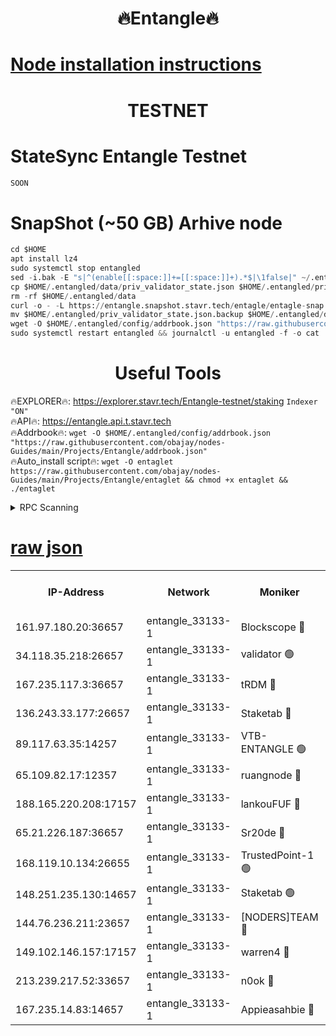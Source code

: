 <h1 align="center"> 🔥Entangle🔥</h1>

[Node installation instructions](https://github.com/obajay/nodes-Guides/tree/main/Projects/Entangle)
=

<h1 align="center"> TESTNET</h1>

# StateSync Entangle Testnet
```python
SOON
```
# SnapShot (~50 GB) Arhive node
```python
cd $HOME
apt install lz4
sudo systemctl stop entangled
sed -i.bak -E "s|^(enable[[:space:]]+=[[:space:]]+).*$|\1false|" ~/.entangled/config/config.toml
cp $HOME/.entangled/data/priv_validator_state.json $HOME/.entangled/priv_validator_state.json.backup
rm -rf $HOME/.entangled/data
curl -o - -L https://entangle.snapshot.stavr.tech/entagle/entagle-snap.tar.lz4 | lz4 -c -d - | tar -x -C $HOME/.entangled --strip-components 2
mv $HOME/.entangled/priv_validator_state.json.backup $HOME/.entangled/data/priv_validator_state.json
wget -O $HOME/.entangled/config/addrbook.json "https://raw.githubusercontent.com/obajay/nodes-Guides/main/Projects/Entangle/addrbook.json"
sudo systemctl restart entangled && journalctl -u entangled -f -o cat
```
 <h1 align="center"> Useful Tools</h1>
 
🔥EXPLORER🔥: https://explorer.stavr.tech/Entangle-testnet/staking        `Indexer "ON"` \
🔥API🔥:      https://entangle.api.t.stavr.tech \
🔥Addrbook🔥: ```wget -O $HOME/.entangled/config/addrbook.json "https://raw.githubusercontent.com/obajay/nodes-Guides/main/Projects/Entangle/addrbook.json"``` \
🔥Auto_install script🔥:  `wget -O entaglet https://raw.githubusercontent.com/obajay/nodes-Guides/main/Projects/Entangle/entaglet && chmod +x entaglet && ./entaglet`


<details>
<summary>RPC Scanning</summary>

<h2 align="center"> We scan nodes in real time every 4 hours. And we provide the final result of RPC endpoints.
We cannot influence the operation of these nodes in any way. </h2>


```python
If Voting Power is higher than 0 --> then the Node is a validator of the network and may be subject to attack and be a potential threat to the chain.
```
```python
We marked such validators with a red symbol
```

</details>

[raw json](https://rpc-check.entangt.stavr.tech/entangt/rpc-entangt-result.json)
=


<table><tr><th>IP-Address</th><th>Network</th><th>Moniker</th><th>Latest Block Height</th><th>Earliest Block Height</th><th>Catching Up</th><th>Tx Index</th><th>Voting Power</th><th>Scan Time</th></tr><tr><td>161.97.180.20:36657</td><td>entangle_33133-1</td><td>Blockscope 🔴</td><td>2466429</td><td>1</td><td>False</td><td>off</td><td>308876053135374</td><td>2024-03-03T18:54:52.311372316UTC</td></tr><tr><td>34.118.35.218:26657</td><td>entangle_33133-1</td><td>validator 🟢</td><td>2466433</td><td>1</td><td>False</td><td>on</td><td>0</td><td>2024-03-03T18:55:15.208120637UTC</td></tr><tr><td>167.235.117.3:36657</td><td>entangle_33133-1</td><td>tRDM 🔴</td><td>2466433</td><td>1</td><td>False</td><td>on</td><td>213336412918221</td><td>2024-03-03T18:55:15.526809336UTC</td></tr><tr><td>136.243.33.177:26657</td><td>entangle_33133-1</td><td>Staketab 🔴</td><td>2466430</td><td>660001</td><td>False</td><td>on</td><td>179470093269218</td><td>2024-03-03T18:55:06.278146169UTC</td></tr><tr><td>89.117.63.35:14257</td><td>entangle_33133-1</td><td>VTB-ENTANGLE 🟢</td><td>2466430</td><td>1162001</td><td>False</td><td>off</td><td>0</td><td>2024-03-03T18:55:03.478639109UTC</td></tr><tr><td>65.109.82.17:12357</td><td>entangle_33133-1</td><td>ruangnode 🔴</td><td>2466429</td><td>1312001</td><td>False</td><td>off</td><td>552440285267940</td><td>2024-03-03T18:54:52.655425492UTC</td></tr><tr><td>188.165.220.208:17157</td><td>entangle_33133-1</td><td>lankouFUF 🔴</td><td>2466429</td><td>1910001</td><td>False</td><td>off</td><td>330011347089380</td><td>2024-03-03T18:54:57.037483106UTC</td></tr><tr><td>65.21.226.187:36657</td><td>entangle_33133-1</td><td>Sr20de 🔴</td><td>2466429</td><td>2049001</td><td>False</td><td>off</td><td>29182130903389</td><td>2024-03-03T18:54:52.037100682UTC</td></tr><tr><td>168.119.10.134:26655</td><td>entangle_33133-1</td><td>TrustedPoint-1 🟢</td><td>2466433</td><td>2268001</td><td>False</td><td>off</td><td>0</td><td>2024-03-03T18:55:15.765014144UTC</td></tr><tr><td>148.251.235.130:14657</td><td>entangle_33133-1</td><td>Staketab 🟢</td><td>2466429</td><td>2272001</td><td>False</td><td>on</td><td>0</td><td>2024-03-03T18:54:51.725819377UTC</td></tr><tr><td>144.76.236.211:23657</td><td>entangle_33133-1</td><td>[NODERS]TEAM 🔴</td><td>2466430</td><td>2304001</td><td>False</td><td>off</td><td>26809152812468265</td><td>2024-03-03T18:55:06.033833346UTC</td></tr><tr><td>149.102.146.157:17157</td><td>entangle_33133-1</td><td>warren4 🔴</td><td>2466430</td><td>2327001</td><td>False</td><td>on</td><td>502632269459204</td><td>2024-03-03T18:55:05.816586499UTC</td></tr><tr><td>213.239.217.52:33657</td><td>entangle_33133-1</td><td>n0ok 🔴</td><td>2466432</td><td>2366432</td><td>False</td><td>off</td><td>46610548323815679</td><td>2024-03-03T18:55:10.565916996UTC</td></tr><tr><td>167.235.14.83:14657</td><td>entangle_33133-1</td><td>Appieasahbie 🔴</td><td>2466433</td><td>2436001</td><td>False</td><td>on</td><td>43265487232238731</td><td>2024-03-03T18:55:14.855140990UTC</td></tr></table>
